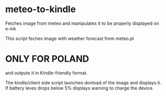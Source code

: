 # meteo-to-kindle
Fetches image from meteo and manipulates it to be properly displayed on e-ink

This script feches image with weather forecast from meteo.pl
# ONLY FOR POLAND
and outputs it in Kindle-friendly format.

The kindle/client side script launches donload of the image and displays it.
If battery leves drops below 5% displays warning to charge the device.
